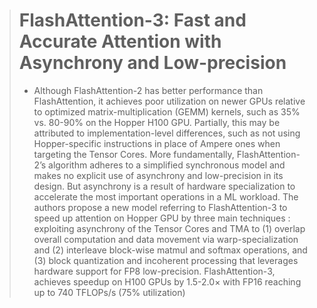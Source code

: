 > # FlashAttention-3:  Fast and Accurate Attention with Asynchrony and Low-precision
>
> * Although FlashAttention-2 has better performance than FlashAttention, it achieves poor utilization on newer GPUs relative to optimized matrix-multiplication (GEMM) kernels, such as 35% vs. 80-90% on the Hopper H100 GPU. Partially, this may be attributed to implementation-level differences, such as not using Hopper-specific instructions in place of Ampere ones when targeting the Tensor Cores. More fundamentally, FlashAttention-2’s algorithm adheres to a simplified synchronous model and makes no explicit use of asynchrony and low-precision in its design. But asynchrony is a result of hardware specialization to accelerate the most important operations in a ML workload.  The authors propose a new model referring to FlashAttention-3 to speed up attention on Hopper GPU by three main techniques : exploiting asynchrony of the Tensor Cores and TMA to (1) overlap overall computation and data movement via warp-specialization and (2) interleave block-wise matmul and softmax operations, and (3) block quantization and incoherent processing that leverages hardware support for FP8 low-precision. FlashAttention-3, achieves speedup on H100 GPUs by 1.5-2.0× with FP16 reaching up to 740 TFLOPs/s (75% utilization)
